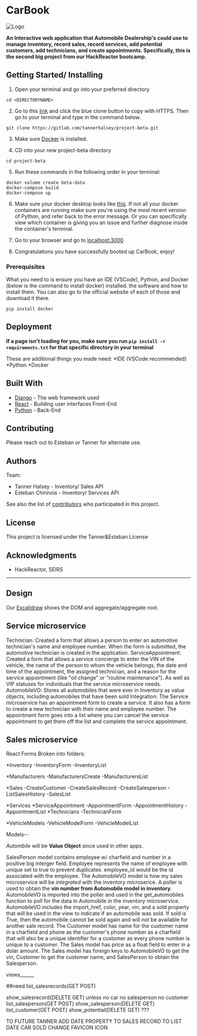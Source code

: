 # CarBook
![Logo](https://easydrawingguides.com/wp-content/uploads/2017/01/How-to-Draw-a-cartoon-car-20.png)


**An Interactive web application that Automobile Dealership's could use to manage inventory, record sales,
record services, add potential customers, add technicians, and create appointments. Specifically, this is the second big project from our HackReactor bootcamp.**

## Getting Started/ Installing

1. Open your terminal and go into your preferred directory

```
cd <DIRECTORYNAME>
```

2. Go to this [link](https://gitlab.com/tannerhalsey/project-beta.git) and click the blue clone
button to copy with HTTPS. Then go to your terminal and type in the command below.

```
git clone https://gitlab.com/tannerhalsey/project-beta.git
```

3. Make sure [Docker](https://www.docker.com/) is installed.

4.  CD into your new project-beta directory
```
cd project-beta
```

5.  Run these commands in the following order in your terminal:
```
docker volume create beta-data
docker-compose build
docker-compose up
```

6.  Make sure your docker desktop looks like [this](https://drive.google.com/file/d/16Mf0BLF5FZMxVGXA-rUkZNqU9ok-igFL/view). If not all your docker containers are running make sure you're using the most recent version of Python, and refer back to the error message. Or you can specifically view which container is giving you an issue and further diagnose inside the container's terminal.

7. Go to your browser and go to [localhost:3000](localhost:3000)

8. Congratulations you have successfully booted up CarBook, enjoy!

### Prerequisites

What you need to is ensure you have an IDE (VSCode), Python, and Docker (below is the command to install docker) installed. the software and how to install them. You can also go to the official website of each of those and download it there.


```
pip install docker
```

## Deployment

**If a page isn't loading for you, make sure you run `pip install -r requirements.txt` for that specific directory in your terminal**

These are additional things you made need:
*IDE (VSCode recommended)
*Python
*Docker

## Built With

* [Django](https://docs.djangoproject.com/en/4.1/) - The web framework used
* [React](https://maven.apache.org/) - Building user interfaces Front-End
* [Python](https://www.python.org/doc/) - Back-End

## Contributing

Please reach out to Esteban or Tanner for alternate use.

## Authors

Team:
* Tanner Halsey - Inventory/ Sales API
* Esteban Chirinois - Inventory/ Services API

See also the list of [contributors](https://gitlab.com/tannerhalsey/project-beta/-/project_members) who participated in this project.

## License

This project is licensed under the Tanner&Esteban License

## Acknowledgments

* HackReactor, SEIRS

______________________________________________________________

## Design

Our [Excalidraw](https://drive.google.com/file/d/1URAbxlryy4x5LMNdytwI2kfxbiUaDU0l/view?usp=sharing)
shows the DOM and aggregate/aggregate root.

## Service microservice

Technician: Created a form that allows a person to enter an automotive technician's name and employee number. When the form is submitted, the automotive technician is created in the application.
ServiceAppointment: Created a form that allows a service concierge to enter the VIN of the vehicle, the name of the person to whom the vehicle belongs, the date and time of the appointment, the assigned technician, and a reason for the service appointment (like "oil change" or "routine maintenance"). As well as VIP statuses for individuals that the service microservice needs.
AutomobileVO: Stores all automobiles that were ever in Inventory as value objects, including automobiles that have been sold
Integration: The Service microservice has an appointment form to create a service. It also has a form to create a new technician with their name and employee number. The appointment form goes into a list where you can cancel the service appointment to get them off the list and complete the service appointment.

## Sales microservice

React Forms Broken into folders:

*Inventory
    -InventoryForm
    -InventoryList

*Manufacturers
    -ManufacturersCreate
    -ManufacturersList

*Sales
    -CreateCustomer
    -CreateSalesRecord
    -CreateSalesperson
    -ListSalesHistory
    -SalesList

*Services
    *ServiceAppointment
        -AppointmentForm
        -AppointmentHistory
        -AppointmentList
    *Technicians
        -TechnicianForm

*VehicleModels
    -VehicleModelForm
    -VehicleModelList

Models--

*Autombile* will be **Value Object** since used in other apps.

SalesPerson model contains employee w/ charfield and number in a positive big interger field.
Employee represents the name of employee with unique set to true to prevent duplicates.
employee_id would be the id associated with the employee.
The AutomobileVO model is how my sales microservice will be *integrated* with the inventory microserice. A poller is used to obtain the **vin number from Automobile model in inventory**. AutomobileVO is imported into the poller and used in the get_automobiles function to poll for the data in Automobile in the inventory microservice. AutomobileVO includes the import_href, color, year, vin, and a sold property that will be used in the view to indicate if an automobile was sold. If sold is True, then the automobile cannot be sold again and will *not* be available for another sale record.
The Customer model has name for the customer name in a charfield and phone as the customer's phone number as a charfield that will also be a unique identifier for a customer as every phone number is unique to a customer.
The Sales model has price as a float field to enter in a dolar amount. The Sales model has foreign keys to AutomobileVO to get the vin, Customer to get the customer name, and SalesPerson to obtain the Salesperson.


views______

##need 
list_salesrecords(GET POST)

show_salesrecord(DELETE GET)
    unless
        no car
        no salesperson
        no customer
list_salesperson(GET POST)
show_salesperson(DELETE GET)
list_customer(GET POST)
show_potential(DELETE GET)
???

TO FUTURE TANNER ADD DATE PROPERTY TO SALES RECORD TO LIST DATE CAR SOLD
CHANGE FAVICON ICON
